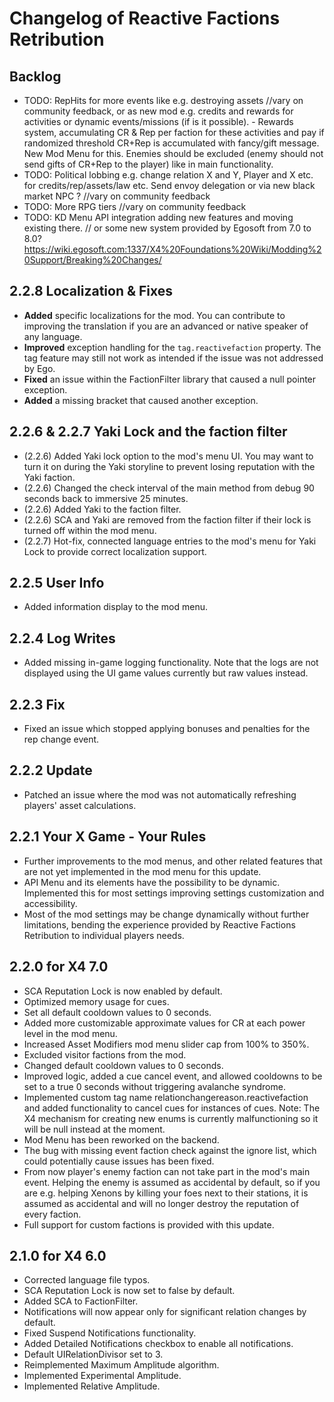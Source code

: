 # Changelog of Reactive Factions Retribution

## Backlog

- TODO: RepHits for more events like e.g. destroying assets //vary on community feedback, or as new mod e.g. credits and rewards for activities or dynamic events/missions (if is it possible). - Rewards system, accumulating CR & Rep per faction for these activities and pay if randomized threshold CR+Rep is accumulated with fancy/gift message. New Mod Menu for this. Enemies should be excluded (enemy should not send gifts of CR+Rep to the player) like in main functionality.
- TODO: Political lobbing e.g. change relation X and Y, Player and X etc. for credits/rep/assets/law etc. Send envoy delegation or via new black market NPC ?  //vary on community feedback
- TODO: More RPG tiers //vary on community feedback
- TODO: KD Menu API integration adding new features and moving existing there. // or some new system provided by Egosoft from 7.0 to 8.0? https://wiki.egosoft.com:1337/X4%20Foundations%20Wiki/Modding%20Support/Breaking%20Changes/

## 2.2.8 Localization & Fixes
- **Added** specific localizations for the mod. You can contribute to improving the translation if you are an advanced or native speaker of any language.
- **Improved** exception handling for the `tag.reactivefaction` property. The tag feature may still not work as intended if the issue was not addressed by Ego.
- **Fixed** an issue within the FactionFilter library that caused a null pointer exception.
- **Added** a missing bracket that caused another exception.


## 2.2.6 & 2.2.7 Yaki Lock and the faction filter

- (2.2.6) Added Yaki lock option to the mod's menu UI. You may want to turn it on during the Yaki storyline to prevent losing reputation with the Yaki faction.
- (2.2.6) Changed the check interval of the main method from debug 90 seconds back to immersive 25 minutes.
- (2.2.6) Added Yaki to the faction filter.
- (2.2.6) SCA and Yaki are removed from the faction filter if their lock is turned off within the mod menu.
- (2.2.7) Hot-fix, connected language entries to the mod's menu for Yaki Lock to provide correct localization support.

## 2.2.5 User Info

- Added information display to the mod menu.

## 2.2.4 Log Writes

- Added missing in-game logging functionality. Note that the logs are not displayed using the UI game values currently but raw values instead.

## 2.2.3 Fix

- Fixed an issue which stopped applying bonuses and penalties for the rep change event.

## 2.2.2 Update

- Patched an issue where the mod was not automatically refreshing players' asset calculations.

## 2.2.1 Your X Game - Your Rules

- Further improvements to the mod menus, and other related features that are not yet implemented in the mod menu for this update.
- API Menu and its elements have the possibility to be dynamic. Implemented this for most settings improving settings customization and accessibility.
- Most of the mod settings may be change dynamically without further limitations, bending the experience provided by Reactive Factions Retribution to individual players needs.

## 2.2.0 for X4 7.0

- SCA Reputation Lock is now enabled by default.
- Optimized memory usage for cues.
- Set all default cooldown values to 0 seconds.
- Added more customizable approximate values for CR at each power level in the mod menu.
- Increased Asset Modifiers mod menu slider cap from 100% to 350%.
- Excluded visitor factions from the mod.
- Changed default cooldown values to 0 seconds.
- Improved logic, added a cue cancel event, and allowed cooldowns to be set to a true 0 seconds without triggering avalanche syndrome.
- Implemented custom tag name relationchangereason.reactivefaction and added functionality to cancel cues for instances of cues. Note: The X4 mechanism for creating new enums is currently malfunctioning so it will be null instead at the moment.
- Mod Menu has been reworked on the backend.
- The bug with missing event faction check against the ignore list, which could potentially cause issues has been fixed.
- From now player's enemy faction can not take part in the mod's main event. Helping the enemy is assumed as accidental by default, so if you are e.g. helping Xenons by killing your foes next to their stations, it is assumed as accidental and will no longer destroy the reputation of every faction.
- Full support for custom factions is provided with this update.

## 2.1.0 for X4 6.0

- Corrected language file typos.
- SCA Reputation Lock is now set to false by default.
- Added SCA to FactionFilter.
- Notifications will now appear only for significant relation changes by default.
- Fixed Suspend Notifications functionality.
- Added Detailed Notifications checkbox to enable all notifications.
- Default UIRelationDivisor set to 3.
- Reimplemented Maximum Amplitude algorithm.
- Implemented Experimental Amplitude.
- Implemented Relative Amplitude.
